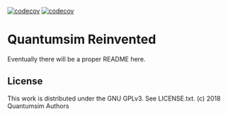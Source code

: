 [![codecov](https://gitlab.com/quantumsim/quantumsim/badges/qs2/master/build.svg)](https://gitlab.com/quantumsim/quantumsim/pipelines/)
[![codecov](https://codecov.io/gl/quantumsim/quantumsim/branch/qs2/master/graph/badge.svg)](https://codecov.io/gl/quantumsim/quantumsim/branch/qs2%2Fmaster)

Quantumsim Reinvented
=====================

Eventually there will be a proper README here.


License
-------

This work is distributed under the GNU GPLv3. See LICENSE.txt.
(c) 2018 Quantumsim Authors
